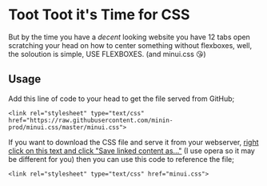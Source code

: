 # Toot Toot it's Time for CSS
But by the time you have a *decent* looking website you have 12 tabs open scratching your head on how to center something without flexboxes, well, the soloution is simple, USE FLEXBOXES. (and minui.css 😘)

## Usage
Add this line of code to your head to get the file served from GitHub;
```
<link rel="stylesheet" type="text/css" href="https://raw.githubusercontent.com/minin-prod/minui.css/master/minui.css">
```

If you want to download the CSS file and serve it from your webserver, [right click on this text and click "Save linked content as..."](https://raw.githubusercontent.com/minin-prod/minui.css/master/minui.css) (I use opera so it may be different for you) then you can use this code to reference the file;
```
<link rel="stylesheet" type="text/css" href="minui.css">
```
